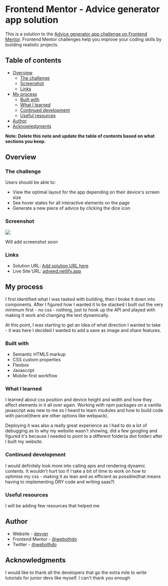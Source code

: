 # Frontend Mentor - Advice generator app solution

This is a solution to the [Advice generator app challenge on Frontend Mentor](https://www.frontendmentor.io/challenges/advice-generator-app-QdUG-13db). Frontend Mentor challenges help you improve your coding skills by building realistic projects.

## Table of contents

- [Overview](#overview)
  - [The challenge](#the-challenge)
  - [Screenshot](#screenshot)
  - [Links](#links)
- [My process](#my-process)
  - [Built with](#built-with)
  - [What I learned](#what-i-learned)
  - [Continued development](#continued-development)
  - [Useful resources](#useful-resources)
- [Author](#author)
- [Acknowledgments](#acknowledgments)

**Note: Delete this note and update the table of contents based on what sections you keep.**

## Overview

### The challenge

Users should be able to:

- View the optimal layout for the app depending on their device's screen size
- See hover states for all interactive elements on the page
- Generate a new piece of advice by clicking the dice icon

### Screenshot

![](./screenshot.jpg)

Will add screenshot soon

### Links

- Solution URL: [Add solution URL here](https://your-solution-url.com)
- Live Site URL: [adveed.netlify.app](https://adveed.netlify.app)

## My process
I first identified what I was tasked with building, then I broke it down into components. After I figured how I wanted it to be stacked
I built out the very minimum first - no css - nothing, just to hook up the API and played with making it work and changing the text
dynamically.

At this point, I was starting to get an idea of what direction I wanted to take - it was here I decided I wanted to add a save as image and share features.

### Built with

- Semantic HTML5 markup
- CSS custom properties
- Flexbox
- Javascript
- Mobile-first workflow


### What I learned

I learned about css position and device height and width and how they affect elements in it all over again. Working with npm packages on a vanilla javascript
was new to me so I heard to learn modules and how to build code with parcel(there are other options like webpack).

Deploying it was also a really great experience as I had to do a lot of debugging as to why my website wasn't showing, did a few googling and figured it's because I needed to point to a different folder(a dist folder) after I built my website.


### Continued development

I would definitely look more into calling apis and rendering dynamic contents. It wouldn't hurt too if I take a bit of time
to work on how to optimise my css - making it as lean and as efficient as possible(that means having to implementing DRY code and writing saas?)


### Useful resources

I will be adding few resources that helped me 

## Author

- Website - [devver](https://www.devver.netlify.app)
- Frontend Mentor - [@webothdo](https://www.frontendmentor.io/profile/webothdo)
- Twitter - [@webothdo](https://www.twitter.com/webothdoo)


## Acknowledgments

I would like to thank all the developers that go the extra mile to write tutorials for junior devs like myself. I can't thank you enough


